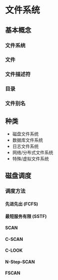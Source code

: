 # 文件系统

## 基本概念

### 文件系统

### 文件

### 文件描述符

### 目录

### 文件别名

## 种类

- 磁盘文件系统
- 数据库文件系统
- 日志文件系统
- 网络/分布式文件系统
- 特殊/虚拟文件系统

## 磁盘调度

### 调度方法

#### 先进先出 (FCFS)

#### 最短服务有限 (SSTF)

#### SCAN

#### C-SCAN

#### C-LOOK

#### N-Step-SCAN

#### FSCAN
